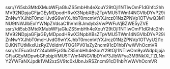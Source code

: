 ssr://Yi5sb3MtdXMubWFjaGluZS5mbHh4eXouY29tOjI1NTIwOmF1dGhfc2hhMV92NDpjaGFjaGEyMDpodHRwX3NpbXBsZTpVMU5TWm14NGVIbDYvP29iZnNwYXJhbT0mcHJvdG9wYXJhbT0mcmVtYXJrcz01NzZPNVp1OTVwQ3M1NU9tNWJlbExlYWNpZVdsaC1hVmlBJmdyb3VwPWFuVjBZWE5yZVE
ssr://di5sb3MtdXMubWFjaGluZS5mbHh4eXouY29tOjI1NTIwOmF1dGhfc2hhMV92NDpjaGFjaGEyMDpodHRwX3NpbXBsZTpVMU5TWm14NGVIbDYvP29iZnNwYXJhbT0mcHJvdG9wYXJhbT0mcmVtYXJrcz01NzZPNVp1OTVyU2I1cDJKNTUtMkxlUzRyZVdidmVTOG1PV01sZyZncm91cD1hblYwWVhOcmVR
ssr://cTEuaGstY24ubWFjaGluZS5mbHh4eXouY29tOjI1NTIwOm9yaWdpbjpjaGFjaGEyMDpwbGFpbjpVMU5TWm14NGVIbDYvP3JlbWFya3M9NklXLTZLNnY2YWFaNXJpdk1VM2xzSV9tc0xUbnJxRSZncm91cD1hblYwWVhOcmVR
